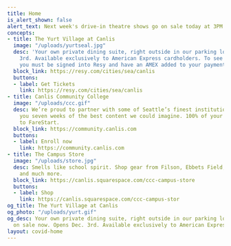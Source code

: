 ```yaml
---
title: Home
is_alert_shown: false
alert_text: Next week's drive-in theatre shows go on sale today at 3PM!
concepts:
- title: The Yurt Village at Canlis
  image: "/uploads/yurtseal.jpg"
  desc: 'Your own private dining suite, right outside in our parking lot. Opens Dec.
    3rd. Available exclusively to American Express cardholders. To see available tables,
    you must be signed into Resy and have an AMEX added to your payment methods. '
  block_link: https://resy.com/cities/sea/canlis
  buttons:
  - label: Get Tickets
    link: https://resy.com/cities/sea/canlis
- title: Canlis Community College
  image: "/uploads/ccc.gif"
  desc: We’re proud to partner with some of Seattle’s finest institutions to bring
    you seven weeks of the best content we could imagine. 100% of your tuition goes
    to FareStart.
  block_link: https://community.canlis.com
  buttons:
  - label: Enroll now
    link: https://community.canlis.com
- title: The Campus Store
  image: "/uploads/store.jpg"
  desc: Smells like school spirit. Shop gear from Filson, Ebbets Field, BlackWing,
    and much more.
  block_link: https://canlis.squarespace.com/ccc-campus-store
  buttons:
  - label: Shop
    link: https://canlis.squarespace.com/ccc-campus-stor
og_title: The Yurt Village at Canlis
og_photo: "/uploads/yurt.gif"
og_desc: Your own private dining suite, right outside in our parking lot. Tickets
  on sale now. Opens Dec. 3rd. Available exclusively to American Express cardholders.
layout: covid-home
---
```


